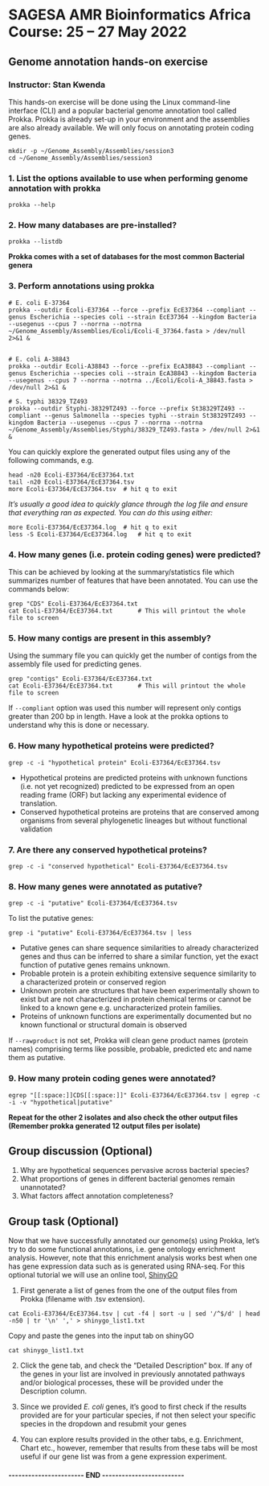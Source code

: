 # SAGESA AMR Bioinformatics Africa Course: 25 – 27 May 2022
## Genome annotation hands-on exercise
### Instructor: Stan Kwenda

This hands-on exercise will be done using the Linux command-line interface (CLI) and a popular bacterial genome annotation tool called Prokka. Prokka is already set-up in your environment and the assemblies are also already available. We will only focus on annotating protein coding genes.

```
mkdir -p ~/Genome_Assembly/Assemblies/session3
cd ~/Genome_Assembly/Assemblies/session3
```

### 1. List the options available to use when performing genome annotation with prokka
`prokka --help`

### 2. How many databases are pre-installed?
`prokka --listdb`

**Prokka comes with a set of databases for the most common Bacterial genera**

### 3. Perform annotations using prokka
```
# E. coli E-37364
prokka --outdir Ecoli-E37364 --force --prefix EcE37364 --compliant --genus Escherichia --species coli --strain EcE37364 --kingdom Bacteria --usegenus --cpus 7 --norrna --notrna ~/Genome_Assembly/Assemblies/Ecoli/Ecoli-E_37364.fasta > /dev/null 2>&1 &


# E. coli A-38843
prokka --outdir Ecoli-A38843 --force --prefix EcA38843 --compliant --genus Escherichia --species coli --strain EcA38843 --kingdom Bacteria --usegenus --cpus 7 --norrna --notrna ../Ecoli/Ecoli-A_38843.fasta > /dev/null 2>&1 &

# S. typhi 38329_TZ493
prokka --outdir Styphi-38329TZ493 --force --prefix St38329TZ493 --compliant --genus Salmonella --species typhi --strain St38329TZ493 --kingdom Bacteria --usegenus --cpus 7 --norrna --notrna ~/Genome_Assembly/Assemblies/Styphi/38329_TZ493.fasta > /dev/null 2>&1 &
```
You can quickly explore the generated output files using any of the following commands, e.g.

```
head -n20 Ecoli-E37364/EcE37364.txt
tail -n20 Ecoli-E37364/EcE37364.tsv 
more Ecoli-E37364/EcE37364.tsv	# hit q to exit
```
_It’s usually a good idea to quickly glance through the log file and ensure that everything ran as expected. You can do this using either:_

```
more Ecoli-E37364/EcE37364.log 	# hit q to exit
less -S Ecoli-E37364/EcE37364.log 	# hit q to exit
```

### 4.	How many genes (i.e. protein coding genes) were predicted? 
This can be achieved by looking at the summary/statistics file which summarizes number of features that have been annotated. You can use the commands below:

```
grep "CDS" Ecoli-E37364/EcE37364.txt
cat Ecoli-E37364/EcE37364.txt		# This will printout the whole file to screen
```

### 5. How many contigs are present in this assembly?
Using the summary file you can quickly get the number of contigs from the assembly file used for predicting genes.

```
grep "contigs" Ecoli-E37364/EcE37364.txt
cat Ecoli-E37364/EcE37364.txt		# This will printout the whole file to screen
```

If `--compliant` option was used this number will represent only contigs greater than 200 bp in length. Have a look at the prokka options to understand why this is done or necessary.

### 6. How many hypothetical proteins were predicted?
`grep -c -i "hypothetical protein" Ecoli-E37364/EcE37364.tsv`

- Hypothetical proteins are predicted proteins with unknown functions (i.e. not yet recognized) predicted to be expressed from an open reading frame (ORF) but lacking any experimental evidence of translation.
- Conserved hypothetical proteins are proteins that are conserved among organisms from several phylogenetic lineages but without functional validation


### 7. Are there any conserved hypothetical proteins?

`grep -c -i "conserved hypothetical" Ecoli-E37364/EcE37364.tsv`

### 8. How many genes were annotated as putative?

`grep -c -i "putative" Ecoli-E37364/EcE37364.tsv`

To list the putative genes:

`grep -i "putative" Ecoli-E37364/EcE37364.tsv | less `

- Putative genes can share sequence similarities to already characterized genes and thus can be inferred to share a similar function, yet the exact function of putative genes remains unknown.
- Probable protein is a protein exhibiting extensive sequence similarity to a characterized protein or conserved region
- Unknown protein are structures that have been experimentally shown to exist but are not characterized in protein chemical terms or cannot be linked to a known gene e.g. uncharacterized protein families.
- Proteins of unknown functions  are experimentally documented but no known functional or structural domain is observed

If `--rawproduct` is not set, Prokka will clean gene product names (protein names) comprising terms like possible, probable, predicted etc and name them as putative.

### 9. How many protein coding genes were annotated?
`egrep "[[:space:]]CDS[[:space:]]" Ecoli-E37364/EcE37364.tsv | egrep -c -i -v "hypothetical|putative"`

**Repeat for the other 2 isolates and also check the other output files (Remember prokka generated 12 output files per isolate)**


## Group discussion (Optional)
1. Why are hypothetical sequences pervasive across bacterial species?
2. What proportions of genes in different bacterial genomes remain unannotated?
3. What factors affect annotation completeness?


## Group task (Optional)
Now that we have successfully annotated our genome(s) using Prokka, let’s try to do some functional annotations, i.e. gene ontology enrichment analysis. However, note that this enrichment analysis works best when one has gene expression data such as is generated using RNA-seq. For this optional tutorial we will use an online tool, [ShinyGO](http://bioinformatics.sdstate.edu/go/)

1. First generate a list of genes from the one of the output files from Prokka (filename with .tsv extension).
```
cat Ecoli-E37364/EcE37364.tsv | cut -f4 | sort -u | sed '/^$/d' | head -n50 | tr '\n' ',' > shinygo_list1.txt
```

Copy and paste the genes into the input tab on shinyGO

`cat shinygo_list1.txt `

2.	Click the gene tab, and check the “Detailed Description” box. 
If any of the genes in your list are involved in previously annotated pathways and/or biological processes, these will be provided under the Description column.

3.	Since we provided _E. coli_ genes, it’s good to first check if the results provided are for your particular species, if not then select your specific species in the dropdown and resubmit your genes

4.	You can explore results provided in the other tabs, e.g. Enrichment, Chart etc., however, remember that results from these tabs will be most useful if our gene list was from a gene expression experiment.



####                    ----------------------- END -------------------------







